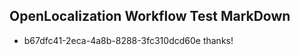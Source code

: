## OpenLocalization Workflow Test MarkDown
* b67dfc41-2eca-4a8b-8288-3fc310dcd60e thanks!

<!--HONumber=Jul16_HO3-->


